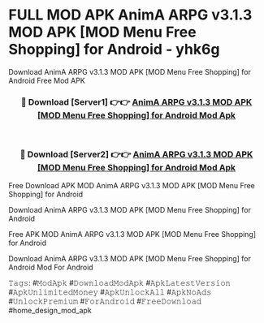 # FULL MOD APK AnimA ARPG v3.1.3 MOD APK [MOD Menu Free Shopping] for Android - yhk6g
Download AnimA ARPG v3.1.3 MOD APK [MOD Menu Free Shopping] for Android Free Mod APK

<div align="center">
<h3>🔴 Download [Server1] 👉👉 <a href="https://apk-comot.site?title=AnimA_ARPG_v3.1.3_MOD_APK_[MOD_Menu_Free_Shopping]_for_Android">AnimA ARPG v3.1.3 MOD APK [MOD Menu Free Shopping] for Android Mod Apk</a></h3><br>

<h3>🔴 Download [Server2] 👉👉 <a href="https://apk-comot.site?title=AnimA_ARPG_v3.1.3_MOD_APK_[MOD_Menu_Free_Shopping]_for_Android">AnimA ARPG v3.1.3 MOD APK [MOD Menu Free Shopping] for Android Mod Apk</a></h3>
</div>


Free Download APK MOD AnimA ARPG v3.1.3 MOD APK [MOD Menu Free Shopping] for Android

Download AnimA ARPG v3.1.3 MOD APK [MOD Menu Free Shopping] for Android 

Free APK MOD AnimA ARPG v3.1.3 MOD APK [MOD Menu Free Shopping] for Android 

Download AnimA ARPG v3.1.3 MOD APK [MOD Menu Free Shopping] for Android Mod For Android

𝚃𝚊𝚐𝚜: #𝙼𝚘𝚍𝙰𝚙𝚔 #𝙳𝚘𝚠𝚗𝚕𝚘𝚊𝚍𝙼𝚘𝚍𝙰𝚙𝚔 #𝙰𝚙𝚔𝙻𝚊𝚝𝚎𝚜𝚝𝚅𝚎𝚛𝚜𝚒𝚘𝚗 #𝙰𝚙𝚔𝚄𝚗𝚕𝚒𝚖𝚒𝚝𝚎𝚍𝙼𝚘𝚗𝚎𝚢 #𝙰𝚙𝚔𝚄𝚗𝚕𝚘𝚌𝚔𝙰𝚕𝚕 #𝙰𝚙𝚔𝙽𝚘𝙰𝚍𝚜 #𝚄𝚗𝚕𝚘𝚌𝚔𝙿𝚛𝚎𝚖𝚒𝚞𝚖 #𝙵𝚘𝚛𝙰𝚗𝚍𝚛𝚘𝚒𝚍 #𝙵𝚛𝚎𝚎𝙳𝚘𝚠𝚗𝚕𝚘𝚊𝚍 #home_design_mod_apk